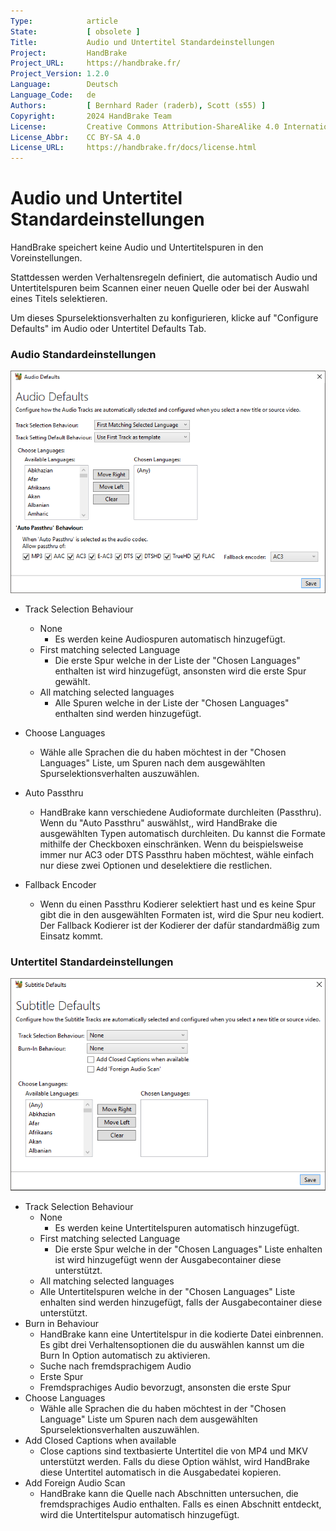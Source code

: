 ```yaml
---
Type:            article
State:           [ obsolete ]
Title:           Audio und Untertitel Standardeinstellungen
Project:         HandBrake
Project_URL:     https://handbrake.fr/
Project_Version: 1.2.0
Language:        Deutsch
Language_Code:   de
Authors:         [ Bernhard Rader (raderb), Scott (s55) ]
Copyright:       2024 HandBrake Team
License:         Creative Commons Attribution-ShareAlike 4.0 International
License_Abbr:    CC BY-SA 4.0
License_URL:     https://handbrake.fr/docs/license.html
---
```


Audio und Untertitel Standardeinstellungen
=============================

HandBrake speichert keine Audio und Untertitelspuren in den Voreinstellungen.

Stattdessen werden Verhaltensregeln definiert, die automatisch Audio und Untertitelspuren beim Scannen einer neuen Quelle oder bei der Auswahl eines Titels selektieren.

Um dieses Spurselektionsverhalten zu konfigurieren, klicke auf "Configure Defaults" im Audio oder Untertitel Defaults Tab.

### Audio Standardeinstellungen

![Audio Defaults Window](../../../en/images/windows/audio-defaults-1.0.0.png "Audio Defaults Window")

- Track Selection Behaviour
  - None
    - Es werden keine Audiospuren automatisch hinzugefügt.
  - First matching selected Language
    - Die erste Spur welche in der Liste der "Chosen Languages" enthalten ist wird hinzugefügt, ansonsten wird die erste Spur gewählt.
  - All matching selected languages
    - Alle Spuren welche in der Liste der "Chosen Languages" enthalten sind werden hinzugefügt.
- Choose Languages
  - Wähle alle Sprachen die du haben möchtest in der "Chosen Languages" Liste, um Spuren nach dem ausgewählten Spurselektionsverhalten auszuwählen.
- Auto Passthru
  - HandBrake kann verschiedene Audioformate durchleiten (Passthru). Wenn du "Auto Passthru" auswählst,, wird HandBrake die ausgewählten Typen automatisch durchleiten. Du kannst die Formate mithilfe der Checkboxen einschränken. Wenn du beispielsweise immer nur AC3 oder DTS Passthru haben möchtest, wähle einfach nur diese zwei Optionen und deselektiere die restlichen.

- Fallback Encoder
  - Wenn du einen Passthru Kodierer selektiert hast und es keine Spur gibt die in den ausgewählten Formaten ist, wird die Spur neu kodiert. Der Fallback Kodierer ist der Kodierer der dafür standardmäßig zum Einsatz kommt.

### Untertitel Standardeinstellungen

![Subtitle Defaults Window](../../../en/images/windows/subtitle-defaults-1.0.0.png "Subtitle Defaults Window")

- Track Selection Behaviour
  - None
    - Es werden keine Untertitelspuren automatisch hinzugefügt.
  - First matching selected Language
    - Die erste Spur welche in der "Chosen Languages" Liste enhalten ist wird hinzugefügt wenn der Ausgabecontainer diese unterstützt.
  - All matching selected languages
   - Alle Untertitelspuren welche in der "Chosen Languages" Liste enhalten sind werden hinzugefügt, falls der Ausgabecontainer diese unterstützt.
- Burn in Behaviour
  - HandBrake kann eine Untertitelspur in die kodierte Datei einbrennen. Es gibt drei Verhaltensoptionen die du auswählen kannst um die Burn In Option automatisch zu aktivieren.
  - Suche nach fremdsprachigem Audio
  - Erste Spur
  - Fremdsprachiges Audio bevorzugt, ansonsten die erste Spur
- Choose Languages
  - Wähle alle Sprachen die du haben möchtest in der "Chosen Language" Liste um Spuren nach dem ausgewählten Spurselektionsverhalten auszuwählen.
- Add Closed Captions when available
  - Close captions sind textbasierte Untertitel die von MP4 und MKV unterstützt werden. Falls du diese Option wählst, wird HandBrake diese Untertitel automatisch in die Ausgabedatei kopieren.
- Add Foreign Audio Scan
  - HandBrake kann die Quelle nach Abschnitten untersuchen, die fremdsprachiges Audio enthalten. Falls es einen Abschnitt entdeckt, wird die Untertitelspur automatisch hinzugefügt.
